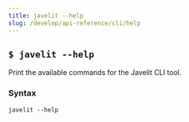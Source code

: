 ```yaml
---
title: javelit --help
slug: /develop/api-reference/cli/help
---
```


## `$ javelit --help`

Print the available commands for the Javelit CLI tool.

### Syntax

```
javelit --help
```
